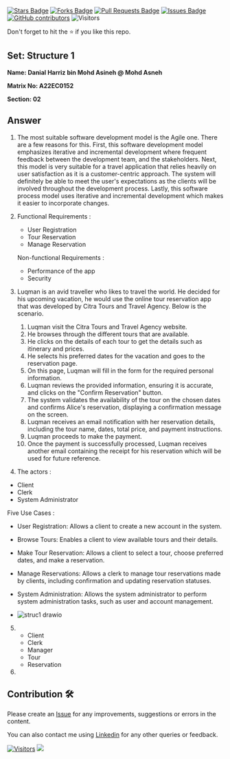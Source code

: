 <a href="https://github.com/drshahizan/learn-php/stargazers"><img src="https://img.shields.io/github/stars/drshahizan/learn-php" alt="Stars Badge"/></a>
<a href="https://github.com/drshahizan/learn-php/network/members"><img src="https://img.shields.io/github/forks/drshahizan/learn-php" alt="Forks Badge"/></a>
<a href="https://github.com/drshahizan/learn-php/pulls"><img src="https://img.shields.io/github/issues-pr/drshahizan/learn-php" alt="Pull Requests Badge"/></a>
<a href="https://github.com/drshahizan/learn-php/issues"><img src="https://img.shields.io/github/issues/drshahizan/learn-php" alt="Issues Badge"/></a>
<a href="https://github.com/drshahizan/learn-php/graphs/contributors"><img alt="GitHub contributors" src="https://img.shields.io/github/contributors/drshahizan/learn-php?color=2b9348"></a>
![Visitors](https://api.visitorbadge.io/api/visitors?path=https%3A%2F%2Fgithub.com%2Fdrshahizan%2Fsoftware-engineering&labelColor=%23d9e3f0&countColor=%23697689&style=flat)

Don't forget to hit the :star: if you like this repo.

## Set: Structure 1 

**Name: Danial Harriz bin Mohd Asineh @ Mohd Asneh**

**Matrix No: A22EC0152**

**Section: 02**

## Answer

1) The most suitable software development model is the Agile one. There are a few reasons for this. First, this software development model emphasizes iterative and incremental development where frequent feedback between the development team, and the stakeholders.
   Next, this model is very suitable for a travel application that relies heavily on user satisfaction as it is a customer-centric approach. The system will definitely be able to meet the user's expectations as the clients will be involved throughout the development process.
   Lastly, this software process model uses iterative and incremental development which makes it easier to incorporate changes.

2) Functional Requirements :
   - User Registration
   - Tour Reservation
   - Manage Reservation
  
   Non-functional Requirements :
   - Performance of the app
   - Security
  
3) Luqman is an avid traveller who likes to travel the world. He decided for his upcoming vacation, he would use the online tour reservation app that was developed by Citra Tours and Travel Agency. Below is the scenario.

   1. Luqman visit the Citra Tours and Travel Agency website.
   2. He browses through the different tours that are available.
   3. He clicks on the details of each tour to get the details such as itinerary and prices.
   4. He selects his preferred dates for the vacation and goes to the reservation page.
   5. On this page, Luqman will fill in the form for the required personal information.
   6. Luqman reviews the provided information, ensuring it is accurate, and clicks on the "Confirm Reservation" button.
   7. The system validates the availability of the tour on the chosen dates and confirms Alice's reservation, displaying a confirmation message on the screen.
   8. Luqman receives an email notification with her reservation details, including the tour name, dates, total price, and payment instructions.
   9. Luqman proceeds to make the payment.
   10. Once the payment is successfully processed, Luqman receives another email containing the receipt for his reservation which will be used for future reference.

4) The actors :
  - Client
  - Clerk
  - System Administrator

   Five Use Cases :
  - User Registration: Allows a client to create a new account in the system.
  - Browse Tours: Enables a client to view available tours and their details.
  - Make Tour Reservation: Allows a client to select a tour, choose preferred dates, and make a reservation.
  - Manage Reservations: Allows a clerk to manage tour reservations made by clients, including confirmation and updating reservation statuses.
  - System Administration: Allows the system administrator to perform system administration tasks, such as user and account management.

  - ![struc1 drawio](https://github.com/drshahizan/software-engineering/assets/118705607/898d8e3e-974a-44c9-a424-92dbe8238a82)

5) - Client
   - Clerk
   - Manager
   - Tour
   - Reservation
  
6) 
   


    


## Contribution 🛠️
Please create an [Issue](https://github.com/drshahizan/learn-php/issues) for any improvements, suggestions or errors in the content.

You can also contact me using [Linkedin](https://www.linkedin.com/in/drshahizan/) for any other queries or feedback.

[![Visitors](https://api.visitorbadge.io/api/visitors?path=https%3A%2F%2Fgithub.com%2Fdrshahizan&labelColor=%23697689&countColor=%23555555&style=plastic)](https://visitorbadge.io/status?path=https%3A%2F%2Fgithub.com%2Fdrshahizan)
![](https://hit.yhype.me/github/profile?user_id=81284918)


